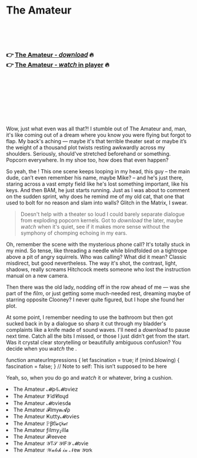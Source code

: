 <h1>The Amateur</h1>

<br><br><br>

<h3>👉 <a href="https://Johns-anudmovou1973.github.io/ncxpezfusi/">The Amateur - 𝘥𝘰𝘸𝘯𝘭𝘰𝘢𝘥</a> 🔥<br>
👉 <a href="https://Johns-anudmovou1973.github.io/ncxpezfusi/">The Amateur - 𝘸𝘢𝘵𝘤𝘩 in player</a> 🔥
</h3>



<br><br><br><br><br><br><br>


Wow, just what even was all that?! I stumble out of The Amateur and, man, it's like coming out of a dream where you know you were flying but forgot to flap. My back's aching — maybe it's that terrible theater seat or maybe it’s the weight of a thousand plot twists resting awkwardly across my shoulders. Seriously, should've stretched beforehand or something. Popcorn everywhere. In my shoe too, how does that even happen?

So yeah, the  ! This one scene keeps looping in my head, this guy – the main dude, can’t even remember his name, maybe Mike? – and he's just there, staring across a vast empty field like he's lost something important, like his keys. And then BAM, he just starts running. Just as I was about to comment on the sudden sprint, why does he remind me of my old cat, that one that used to bolt for no reason and slam into walls? Glitch in the Matrix, I swear.

>Doesn't help with a theater so loud I could barely separate dialogue from exploding popcorn kernels. Got to 𝘥𝘰𝘸𝘯𝘭𝘰𝘢𝘥 the   later, maybe 𝘸𝘢𝘵𝘤𝘩 when it's quiet, see if it makes more sense without the symphony of chomping echoing in my ears.

Oh, remember the scene with the mysterious phone call? It's totally stuck in my mind. So tense, like threading a needle while blindfolded on a tightrope above a pit of angry squirrels. Who was calling? What did it mean? Classic misdirect, but good nevertheless. The way it's shot, the contrast, light, shadows, really screams Hitchcock meets someone who lost the instruction manual on a new camera.

Then there was the old lady, nodding off in the row ahead of me — was she part of the 𝘧𝘪𝘭𝘮, or just getting some much-needed rest, dreaming maybe of starring opposite Clooney? I never quite figured, but I hope she found her plot.

At some point, I remember needing to use the bathroom but then got sucked back in by a dialogue so sharp it cut through my bladder's complaints like a knife made of sound waves. I'll need a 𝘥𝘰𝘸𝘯𝘭𝘰𝘢𝘥 to pause next time. Catch all the bits I missed, or those I just didn’t get from the start. Was it crystal clear storytelling or beautifully ambiguous confusion? You decide when you 𝘸𝘢𝘵𝘤𝘩 the  .

function amateurImpressions { let fascination = true; if (mind.blowing) { fascination = false; } // Note to self: This isn’t supposed to be here
  
Yeah, so, when you do go and 𝘸𝘢𝘵𝘤𝘩 it or whatever, bring a cushion.

<li>The Amateur 𝓜ρ𝟜𝓜𝗈ν𝗂𝖾𝗓</li>
<li>The Amateur 𝓥𝗂ԁ𝓒𝗅𝗈ųԁ</li>
<li>The Amateur 𝓜𝗈ν𝗂𝖾𝗌ԁ𝖆</li>
<li>The Amateur 𝓕𝗂𝗅𝗆𝗒𝗐𝓐ρ</li>
<li>The Amateur Ҝ𝗎𝗍𝗍𝗒𝓜𝗈ν𝗂𝖾𝗌</li>
<li>The Amateur 𝙿Ꞵť𝗅𝓸ç𝗄𝓮𝗋</li>
<li>The Amateur ƒ𝗂𝗅𝗆𝗒𝓏𝗂𝗅𝗅𝖆</li>
<li>The Amateur 𝓕𝗋𝖾𝖾ν𝖾𝖾</li>
<li>The Amateur 𝒴𝖳𝒮 𝒴𝖨𝖥𝒴 𝓜𝗈ν𝗂𝖾</li>
<li>The Amateur 𝒲𝒶𝓉𝒸𝒽 𝒾𝓃 𝒩𝖾𝗐 𝒴𝗈𝗋𝗄</li>
